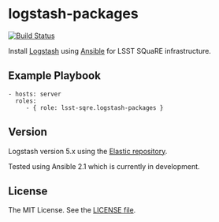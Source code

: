 logstash-packages
=================

[![Build Status](https://travis-ci.org/lsst-sqre/ansible-logstash-packages.svg?branch=master)](https://travis-ci.org/lsst-sqre/ansible-logstash-packages)

Install [Logstash](https://www.elastic.co/products/logstash) using [Ansible](http://docs.ansible.com/) for LSST SQuaRE infrastructure.

Example Playbook
----------------

    - hosts: server
      roles:
         - { role: lsst-sqre.logstash-packages }

Version
-------

Logstash version 5.x using the [Elastic repository](https://www.elastic.co/guide/en/logstash/5.0/package-repositories.html).

Tested using Ansible 2.1 which is currently in development.

License
-------

The MIT License. See the [LICENSE file](https://github.com/lsst-sqre/ansible-logstash-packages/blob/master/LICENSE).

